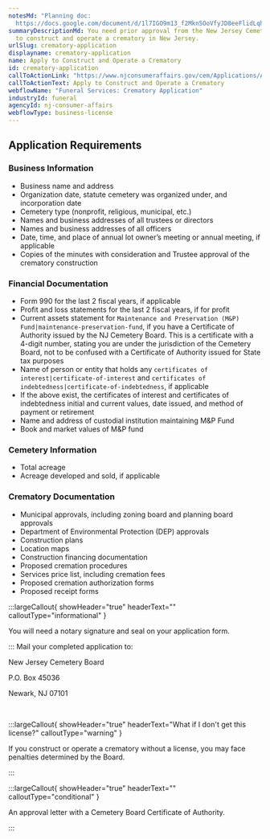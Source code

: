 ```yaml
---
notesMd: "Planning doc:
  https://docs.google.com/document/d/1l7IGO9m13_f2Mkn5OoVfyJD8eeFlidLqhCFQuRQoWMY/edit?tab=t.0#heading=h.gjdgxs"
summaryDescriptionMd: You need prior approval from the New Jersey Cemetery Board
  to construct and operate a crematory in New Jersey.
urlSlug: crematory-application
displayname: crematory-application
name: Apply to Construct and Operate a Crematory
id: crematory-application
callToActionLink: "https://www.njconsumeraffairs.gov/cem/Applications/Application-and-Information-Sheet-for-Approval-to-Construct-and-Operate-a-Crematory.pdf"
callToActionText: Apply to Construct and Operate a Crematory
webflowName: "Funeral Services: Crematory Application"
industryId: funeral
agencyId: nj-consumer-affairs
webflowType: business-license
---
```


## Application Requirements

### Business Information

- Business name and address
- Organization date, statute cemetery was organized under, and incorporation date
- Cemetery type (nonprofit, religious, municipal, etc.)
- Names and business addresses of all trustees or directors
- Names and business addresses of all officers
- Date, time, and place of annual lot owner’s meeting or annual meeting, if applicable
- Copies of the minutes with consideration and Trustee approval of the crematory construction

### Financial Documentation

- Form 990 for the last 2 fiscal years, if applicable
- Profit and loss statements for the last 2 fiscal years, if for profit
- Current assets statement for `Maintenance and Preservation (M&P) Fund|maintenance-preservation-fund`, if you have a Certificate of Authority issued by the NJ Cemetery Board. This is a certificate with a 4-digit number, stating you are under the jurisdiction of the Cemetery Board, not to be confused with a Certificate of Authority issued for State tax purposes
- Name of person or entity that holds any `certificates of interest|certificate-of-interest` and `certificates of indebtedness|certificate-of-indebtedness`, if applicable
- If the above exist, the certificates of interest and certificates of indebtedness initial and current values, date issued, and method of payment or retirement
- Name and address of custodial institution maintaining M&P Fund
- Book and market values of M&P fund

### Cemetery Information

- Total acreage
- Acreage developed and sold, if applicable

### Crematory Documentation

- Municipal approvals, including zoning board and planning board approvals
- Department of Environmental Protection (DEP) approvals
- Construction plans
- Location maps
- Construction financing documentation
- Proposed cremation procedures
- Services price list, including cremation fees
- Proposed cremation authorization forms
- Proposed receipt forms

:::largeCallout{ showHeader="true" headerText="" calloutType="informational" }

You will need a notary signature and seal on your application form.

:::
Mail your completed application to:

New Jersey Cemetery Board
&nbsp;

P.O. Box 45036
&nbsp;

Newark, NJ 07101

&nbsp;

:::largeCallout{ showHeader="true" headerText="What if I don't get this license?" calloutType="warning" }

If you construct or operate a crematory without a license, you may face penalties determined by the Board.

:::

:::largeCallout{ showHeader="true" headerText="" calloutType="conditional" }

An approval letter with a Cemetery Board Certificate of Authority.

:::
